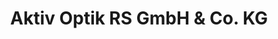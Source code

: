 ---
title: "Aktiv Optik RS GmbH & Co. KG"
url: /zwickau/aktiv-optik-rs-gmbh-und-co-kg/
shop: Optiker
---
